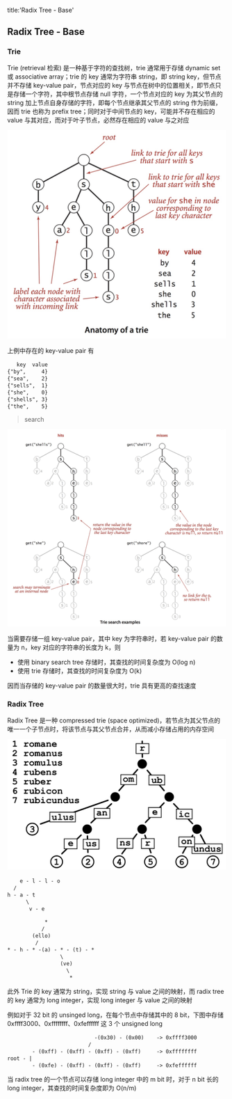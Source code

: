 title:'Radix Tree - Base'
## Radix Tree - Base


### Trie

Trie (retrieval 检索) 是一种基于字符的查找树，trie 通常用于存储 dynamic set 或 associative array；trie 的 key 通常为字符串 string，即 string key，但节点并不存储 key-value pair，节点对应的 key 与节点在树中的位置相关，即节点只是存储一个字符，其中根节点存储 null 字符，一个节点对应的 key 为其父节点的 string 加上节点自身存储的字符，即每个节点继承其父节点的 string 作为前缀，因而 trie 也称为 prefix tree；同时对于中间节点的 key，可能并不存在相应的 value 与其对应，而对于叶子节点，必然存在相应的 value 与之对应


![trie-c400](media/16162260430451/15117844730671.jpg)

上例中存在的 key-value pair 有

```
   key  value
{"by",     4}
{"sea",    2}
{"sells",  1}
{"she",    0}
{"shells", 3}
{"the",    5}
```


> search

![trie_search-c600](media/16162260430451/15117849183981.jpg)


当需要存储一组 key-value pair，其中 key 为字符串时，若 key-value pair 的数量为 n，key 对应的字符串的长度为 k，则

- 使用 binary search tree 存储时，其查找的时间复杂度为 O(log n)
- 使用 trie 存储时，其查找的时间复杂度为 O(k)

因而当存储的 key-value pair 的数量很大时，trie 具有更高的查找速度


### Radix Tree

Radix Tree 是一种 compressed trie (space optimized)，若节点为其父节点的唯一一个子节点时，将该节点与其父节点合并，从而减小存储占用的内存空间

![radix_tree-c400](media/16162260430451/14855015205969.jpg)


```
    e - l - l - o
  /
h - a - t
      \
       v - e
```


```
            *
           /
        (ello)
         /
* - h - * -(a) - * - (t) - *
                 \
                 (ve)
                   \
                    *
```



此外 Trie 的 key 通常为 string，实现 string 与 value 之间的映射，而 radix tree 的 key 通常为 long integer，实现 long integer 与 value 之间的映射


例如对于 32 bit 的 unsinged long，在每个节点中存储其中的 8 bit，下图中存储 0xffff3000、0xffffffff、0xfeffffff 这 3 个 unsigned long

``` 
                            -(0x30) - (0x00)    -> 0xffff3000
                          / 
        - (0xff) - (0xff) - (0xff) - (0xff)     -> 0xffffffff
root - |
        - (0xfe) - (0xff) - (0xff) - (0xff)     -> 0xfeffffff
```


当 radix tree 的一个节点可以存储 long integer 中的 m bit 时，对于 n bit 长的 long integer，其查找的时间复杂度即为 O(n/m)

